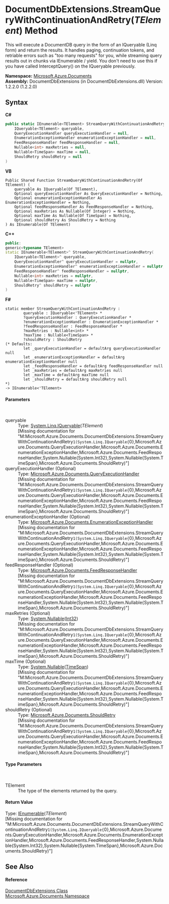 # DocumentDbExtensions.StreamQueryWithContinuationAndRetry(*TElement*) Method 
 

This will execute a DocumentDB query in the form of an IQueryable (Linq form) and return the results. It handles paging, continuation tokens, and retriable errors such as "too many requests" for you, while streaming query results out in chunks via IEnumerable / yield. You don't need to use this if you have called InterceptQuery() on the IQueryable previously.

**Namespace:**&nbsp;<a href="856b2e23-9c8b-2618-f913-67d85d500616">Microsoft.Azure.Documents</a><br />**Assembly:**&nbsp;DocumentDbExtensions (in DocumentDbExtensions.dll) Version: 1.2.2.0 (1.2.2.0)

## Syntax

**C#**<br />
``` C#
public static IEnumerable<TElement> StreamQueryWithContinuationAndRetry<TElement>(
	IQueryable<TElement> queryable,
	QueryExecutionHandler queryExecutionHandler = null,
	EnumerationExceptionHandler enumerationExceptionHandler = null,
	FeedResponseHandler feedResponseHandler = null,
	Nullable<int> maxRetries = null,
	Nullable<TimeSpan> maxTime = null,
	ShouldRetry shouldRetry = null
)

```

**VB**<br />
``` VB
Public Shared Function StreamQueryWithContinuationAndRetry(Of TElement) ( 
	queryable As IQueryable(Of TElement),
	Optional queryExecutionHandler As QueryExecutionHandler = Nothing,
	Optional enumerationExceptionHandler As EnumerationExceptionHandler = Nothing,
	Optional feedResponseHandler As FeedResponseHandler = Nothing,
	Optional maxRetries As Nullable(Of Integer) = Nothing,
	Optional maxTime As Nullable(Of TimeSpan) = Nothing,
	Optional shouldRetry As ShouldRetry = Nothing
) As IEnumerable(Of TElement)
```

**C++**<br />
``` C++
public:
generic<typename TElement>
static IEnumerable<TElement>^ StreamQueryWithContinuationAndRetry(
	IQueryable<TElement>^ queryable, 
	QueryExecutionHandler^ queryExecutionHandler = nullptr, 
	EnumerationExceptionHandler^ enumerationExceptionHandler = nullptr, 
	FeedResponseHandler^ feedResponseHandler = nullptr, 
	Nullable<int> maxRetries = nullptr, 
	Nullable<TimeSpan> maxTime = nullptr, 
	ShouldRetry^ shouldRetry = nullptr
)
```

**F#**<br />
``` F#
static member StreamQueryWithContinuationAndRetry : 
        queryable : IQueryable<'TElement> * 
        ?queryExecutionHandler : QueryExecutionHandler * 
        ?enumerationExceptionHandler : EnumerationExceptionHandler * 
        ?feedResponseHandler : FeedResponseHandler * 
        ?maxRetries : Nullable<int> * 
        ?maxTime : Nullable<TimeSpan> * 
        ?shouldRetry : ShouldRetry 
(* Defaults:
        let _queryExecutionHandler = defaultArg queryExecutionHandler null
        let _enumerationExceptionHandler = defaultArg enumerationExceptionHandler null
        let _feedResponseHandler = defaultArg feedResponseHandler null
        let _maxRetries = defaultArg maxRetries null
        let _maxTime = defaultArg maxTime null
        let _shouldRetry = defaultArg shouldRetry null
*)
-> IEnumerable<'TElement> 

```


#### Parameters
&nbsp;<dl><dt>queryable</dt><dd>Type: <a href="http://msdn2.microsoft.com/en-us/library/bb351562" target="_blank">System.Linq.IQueryable</a>(*TElement*)<br />\[Missing <param name="queryable"/> documentation for "M:Microsoft.Azure.Documents.DocumentDbExtensions.StreamQueryWithContinuationAndRetry``1(System.Linq.IQueryable{``0},Microsoft.Azure.Documents.QueryExecutionHandler,Microsoft.Azure.Documents.EnumerationExceptionHandler,Microsoft.Azure.Documents.FeedResponseHandler,System.Nullable{System.Int32},System.Nullable{System.TimeSpan},Microsoft.Azure.Documents.ShouldRetry)"\]</dd><dt>queryExecutionHandler (Optional)</dt><dd>Type: <a href="43805eec-76d1-5e6b-7b3e-9cc7c96f7c31">Microsoft.Azure.Documents.QueryExecutionHandler</a><br />\[Missing <param name="queryExecutionHandler"/> documentation for "M:Microsoft.Azure.Documents.DocumentDbExtensions.StreamQueryWithContinuationAndRetry``1(System.Linq.IQueryable{``0},Microsoft.Azure.Documents.QueryExecutionHandler,Microsoft.Azure.Documents.EnumerationExceptionHandler,Microsoft.Azure.Documents.FeedResponseHandler,System.Nullable{System.Int32},System.Nullable{System.TimeSpan},Microsoft.Azure.Documents.ShouldRetry)"\]</dd><dt>enumerationExceptionHandler (Optional)</dt><dd>Type: <a href="98ab4230-aa0f-7803-7127-ba76e02bdce5">Microsoft.Azure.Documents.EnumerationExceptionHandler</a><br />\[Missing <param name="enumerationExceptionHandler"/> documentation for "M:Microsoft.Azure.Documents.DocumentDbExtensions.StreamQueryWithContinuationAndRetry``1(System.Linq.IQueryable{``0},Microsoft.Azure.Documents.QueryExecutionHandler,Microsoft.Azure.Documents.EnumerationExceptionHandler,Microsoft.Azure.Documents.FeedResponseHandler,System.Nullable{System.Int32},System.Nullable{System.TimeSpan},Microsoft.Azure.Documents.ShouldRetry)"\]</dd><dt>feedResponseHandler (Optional)</dt><dd>Type: <a href="4bfe406d-74ce-a904-0f38-461c2c8c2540">Microsoft.Azure.Documents.FeedResponseHandler</a><br />\[Missing <param name="feedResponseHandler"/> documentation for "M:Microsoft.Azure.Documents.DocumentDbExtensions.StreamQueryWithContinuationAndRetry``1(System.Linq.IQueryable{``0},Microsoft.Azure.Documents.QueryExecutionHandler,Microsoft.Azure.Documents.EnumerationExceptionHandler,Microsoft.Azure.Documents.FeedResponseHandler,System.Nullable{System.Int32},System.Nullable{System.TimeSpan},Microsoft.Azure.Documents.ShouldRetry)"\]</dd><dt>maxRetries (Optional)</dt><dd>Type: <a href="http://msdn2.microsoft.com/en-us/library/b3h38hb0" target="_blank">System.Nullable</a>(<a href="http://msdn2.microsoft.com/en-us/library/td2s409d" target="_blank">Int32</a>)<br />\[Missing <param name="maxRetries"/> documentation for "M:Microsoft.Azure.Documents.DocumentDbExtensions.StreamQueryWithContinuationAndRetry``1(System.Linq.IQueryable{``0},Microsoft.Azure.Documents.QueryExecutionHandler,Microsoft.Azure.Documents.EnumerationExceptionHandler,Microsoft.Azure.Documents.FeedResponseHandler,System.Nullable{System.Int32},System.Nullable{System.TimeSpan},Microsoft.Azure.Documents.ShouldRetry)"\]</dd><dt>maxTime (Optional)</dt><dd>Type: <a href="http://msdn2.microsoft.com/en-us/library/b3h38hb0" target="_blank">System.Nullable</a>(<a href="http://msdn2.microsoft.com/en-us/library/269ew577" target="_blank">TimeSpan</a>)<br />\[Missing <param name="maxTime"/> documentation for "M:Microsoft.Azure.Documents.DocumentDbExtensions.StreamQueryWithContinuationAndRetry``1(System.Linq.IQueryable{``0},Microsoft.Azure.Documents.QueryExecutionHandler,Microsoft.Azure.Documents.EnumerationExceptionHandler,Microsoft.Azure.Documents.FeedResponseHandler,System.Nullable{System.Int32},System.Nullable{System.TimeSpan},Microsoft.Azure.Documents.ShouldRetry)"\]</dd><dt>shouldRetry (Optional)</dt><dd>Type: <a href="fd8841db-a84c-d819-ba43-6a0f45838100">Microsoft.Azure.Documents.ShouldRetry</a><br />\[Missing <param name="shouldRetry"/> documentation for "M:Microsoft.Azure.Documents.DocumentDbExtensions.StreamQueryWithContinuationAndRetry``1(System.Linq.IQueryable{``0},Microsoft.Azure.Documents.QueryExecutionHandler,Microsoft.Azure.Documents.EnumerationExceptionHandler,Microsoft.Azure.Documents.FeedResponseHandler,System.Nullable{System.Int32},System.Nullable{System.TimeSpan},Microsoft.Azure.Documents.ShouldRetry)"\]</dd></dl>

#### Type Parameters
&nbsp;<dl><dt>TElement</dt><dd>The type of the elements returned by the query.</dd></dl>

#### Return Value
Type: <a href="http://msdn2.microsoft.com/en-us/library/9eekhta0" target="_blank">IEnumerable</a>(*TElement*)<br />\[Missing <returns> documentation for "M:Microsoft.Azure.Documents.DocumentDbExtensions.StreamQueryWithContinuationAndRetry``1(System.Linq.IQueryable{``0},Microsoft.Azure.Documents.QueryExecutionHandler,Microsoft.Azure.Documents.EnumerationExceptionHandler,Microsoft.Azure.Documents.FeedResponseHandler,System.Nullable{System.Int32},System.Nullable{System.TimeSpan},Microsoft.Azure.Documents.ShouldRetry)"\]

## See Also


#### Reference
<a href="2e7c24fb-f7c9-2314-1ff8-386e1be4f471">DocumentDbExtensions Class</a><br /><a href="856b2e23-9c8b-2618-f913-67d85d500616">Microsoft.Azure.Documents Namespace</a><br />